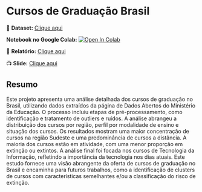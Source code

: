 # Cursos de Graduação Brasil

:game_die: **Dataset:** [Clique aqui](https://dadosabertos.mec.gov.br/indicadores-sobre-ensino-superior/item/183-cursos-de-graduacao-do-brasil)

**Notebook no Google Colab:** [![Open In Colab](https://colab.research.google.com/assets/colab-badge.svg)](https://colab.research.google.com/drive/1yCHmQk89jnFskhuW80OsPiL4lkmY1uyh?usp=sharing)

:page_facing_up: **Relatório:** [Clique aqui](Relatório.pdf)

:tv: **Slide:** [Clique aqui](https://www.canva.com/design/DAGIb1KG7w4/agkKoljdXxc0T6Pu4ltI2Q/edit?utm_content=DAGIb1KG7w4&utm_campaign=designshare&utm_medium=link2&utm_source=sharebutton)

## Resumo

Este projeto apresenta uma análise detalhada dos cursos de graduação no Brasil, utilizando dados extraı́dos da página de Dados Abertos do Ministério da Educação. O processo incluiu etapas de pré-processamento, como identificação e tratamento de outliers e ruı́dos. A análise abrangeu a distribuição dos cursos por região, perfil por modalidade de ensino e situação dos cursos. Os resultados mostram uma maior concentração de cursos na região Sudeste e uma predominância de cursos a distância. A maioria dos cursos estão em atividade, com uma menor proporção em extinção ou extintos. A análise final foi focada nos cursos de Tecnologia da Informação, refletindo a importância da tecnologia nos dias atuais. Este estudo fornece uma visão abrangente da oferta de cursos de graduação no Brasil e encaminha para futuros trabalhos, como a identificação de clusters de cursos com caracterı́sticas semelhantes e/ou a classificação do risco de extinção.
